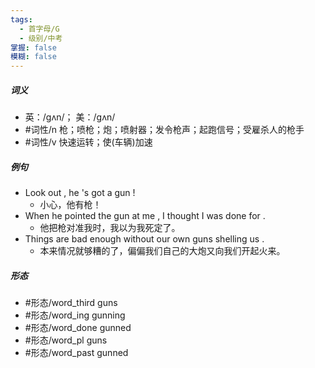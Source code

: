 ```yaml
---
tags:
  - 首字母/G
  - 级别/中考
掌握: false
模糊: false
---
```

##### 词义
- 英：/ɡʌn/； 美：/ɡʌn/
- #词性/n  枪；喷枪；炮；喷射器；发令枪声；起跑信号；受雇杀人的枪手
- #词性/v  快速运转；使(车辆)加速
##### 例句
- Look out , he 's got a gun !
	- 小心，他有枪！
- When he pointed the gun at me , I thought I was done for .
	- 他把枪对准我时，我以为我死定了。
- Things are bad enough without our own guns shelling us .
	- 本来情况就够糟的了，偏偏我们自己的大炮又向我们开起火来。
##### 形态
- #形态/word_third guns
- #形态/word_ing gunning
- #形态/word_done gunned
- #形态/word_pl guns
- #形态/word_past gunned
